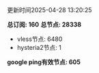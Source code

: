 更新时间2025-04-28 13:20:25

**总订阅: 160**
**总节点: 28338**
- vless节点: 6480
- hysteria2节点: 1

**google ping有效节点: 605**
